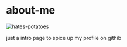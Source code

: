 # about-me

![hates-potatoes](https://user-images.githubusercontent.com/81344719/154903860-69e14c78-19b7-43cc-8e63-0d187465fcc0.svg)


just a intro page to spice up my profile on githib
